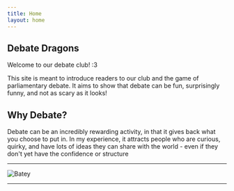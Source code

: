 ```yaml
---
title: Home
layout: home
---
```


## Debate Dragons
Welcome to our debate club! :3 

This site is meant to introduce readers to our club and the game of parliamentary debate. It aims to show that debate can be fun, surprisingly funny, and not as scary as it looks! 

## Why Debate?
Debate can be an incredibly rewarding activity, in that it gives back what you choose to put in. In my experience, it attracts people who are curious, quirky, and have lots of ideas they can share with the world - even if they don't yet have the confidence or structure

----

![Batey](/debate-dragons/assets/images/batey.webp)

[^1]: Batey the Lizard by @reners.l on Instagram.

----

[Just the Docs]: https://just-the-docs.github.io/just-the-docs/
[GitHub Pages]: https://docs.github.com/en/pages
[README]: https://github.com/just-the-docs/just-the-docs-template/blob/main/README.md
[Jekyll]: https://jekyllrb.com
[GitHub Pages / Actions workflow]: https://github.blog/changelog/2022-07-27-github-pages-custom-github-actions-workflows-beta/
[use this template]: https://github.com/just-the-docs/just-the-docs-template/generate
